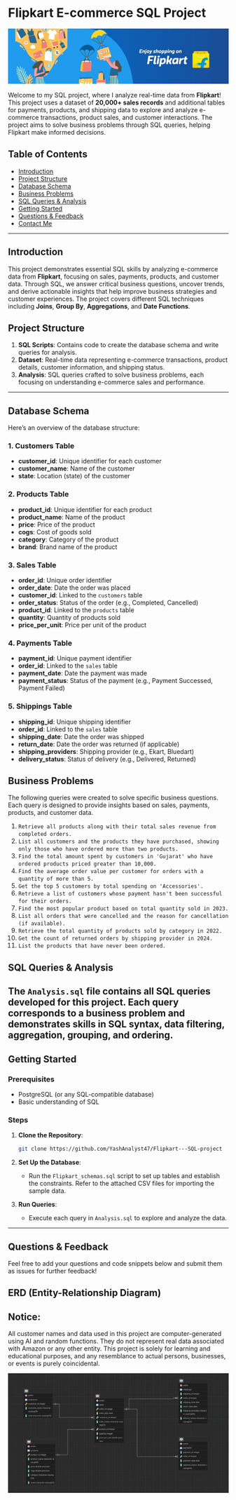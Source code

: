 
# Flipkart E-commerce SQL Project

![Project Banner Placeholder](https://github.com/YashAnalyst47/Flipkart---SQL-project/blob/main/flipkart.jpg)

Welcome to my SQL project, where I analyze real-time data from **Flipkart**! This project uses a dataset of **20,000+ sales records** and additional tables for payments, products, and shipping data to explore and analyze e-commerce transactions, product sales, and customer interactions. The project aims to solve business problems through SQL queries, helping Flipkart make informed decisions.

## Table of Contents
- [Introduction](#introduction)
- [Project Structure](#project-structure)
- [Database Schema](#database-schema)
- [Business Problems](#business-problems)
- [SQL Queries & Analysis](#sql-queries--analysis)
- [Getting Started](#getting-started)
- [Questions & Feedback](#questions--feedback)
- [Contact Me](#contact-me)

---

## Introduction

This project demonstrates essential SQL skills by analyzing e-commerce data from **Flipkart**, focusing on sales, payments, products, and customer data. Through SQL, we answer critical business questions, uncover trends, and derive actionable insights that help improve business strategies and customer experiences. The project covers different SQL techniques including **Joins**, **Group By**, **Aggregations**, and **Date Functions**.

## Project Structure

1. **SQL Scripts**: Contains code to create the database schema and write queries for analysis.
2. **Dataset**: Real-time data representing e-commerce transactions, product details, customer information, and shipping status.
3. **Analysis**: SQL queries crafted to solve business problems, each focusing on understanding e-commerce sales and performance.

---

## Database Schema

Here’s an overview of the database structure:

### 1. **Customers Table**
- **customer_id**: Unique identifier for each customer
- **customer_name**: Name of the customer
- **state**: Location (state) of the customer

### 2. **Products Table**
- **product_id**: Unique identifier for each product
- **product_name**: Name of the product
- **price**: Price of the product
- **cogs**: Cost of goods sold
- **category**: Category of the product
- **brand**: Brand name of the product

### 3. **Sales Table**
- **order_id**: Unique order identifier
- **order_date**: Date the order was placed
- **customer_id**: Linked to the `customers` table
- **order_status**: Status of the order (e.g., Completed, Cancelled)
- **product_id**: Linked to the `products` table
- **quantity**: Quantity of products sold
- **price_per_unit**: Price per unit of the product

### 4. **Payments Table**
- **payment_id**: Unique payment identifier
- **order_id**: Linked to the `sales` table
- **payment_date**: Date the payment was made
- **payment_status**: Status of the payment (e.g., Payment Successed, Payment Failed)

### 5. **Shippings Table**
- **shipping_id**: Unique shipping identifier
- **order_id**: Linked to the `sales` table
- **shipping_date**: Date the order was shipped
- **return_date**: Date the order was returned (if applicable)
- **shipping_providers**: Shipping provider (e.g., Ekart, Bluedart)
- **delivery_status**: Status of delivery (e.g., Delivered, Returned)

## Business Problems

The following queries were created to solve specific business questions. Each query is designed to provide insights based on sales, payments, products, and customer data.

1. `Retrieve all products along with their total sales revenue from completed orders.`
2. `List all customers and the products they have purchased, showing only those who have ordered more than two products.`
3. `Find the total amount spent by customers in 'Gujarat' who have ordered products priced greater than 10,000.`
4. `Find the average order value per customer for orders with a quantity of more than 5.`
5. `Get the top 5 customers by total spending on 'Accessories'.`
6. `Retrieve a list of customers whose payment hasn't been successful for their orders.`
7. `Find the most popular product based on total quantity sold in 2023.`
8. `List all orders that were cancelled and the reason for cancellation (if available).`
9. `Retrieve the total quantity of products sold by category in 2022.`
10. `Get the count of returned orders by shipping provider in 2024.`
11. `List the products that have never been ordered.`
   
## SQL Queries & Analysis

The `Analysis.sql` file contains all SQL queries developed for this project. Each query corresponds to a business problem and demonstrates skills in SQL syntax, data filtering, aggregation, grouping, and ordering.
---

## Getting Started

### Prerequisites
- PostgreSQL (or any SQL-compatible database)
- Basic understanding of SQL

### Steps
1. **Clone the Repository**:
   ```bash
   git clone https://github.com/YashAnalyst47/Flipkart---SQL-project
   ```
2. **Set Up the Database**:
   - Run the `Flipkart_schemas.sql` script to set up tables and establish the constraints. Refer to the attached CSV files for importing the sample data.

3. **Run Queries**:
   - Execute each query in `Analysis.sql` to explore and analyze the data.

---

## Questions & Feedback

Feel free to add your questions and code snippets below and submit them as issues for further feedback!


## ERD (Entity-Relationship Diagram)

## Notice:
All customer names and data used in this project are computer-generated using AI and random
functions. They do not represent real data associated with Amazon or any other entity. This
project is solely for learning and educational purposes, and any resemblance to actual persons,
businesses, or events is purely coincidental.

![ERD Placeholder](https://github.com/YashAnalyst47/Flipkart---SQL-project/blob/main/Flipkart%20ERD%20diagram.png)
